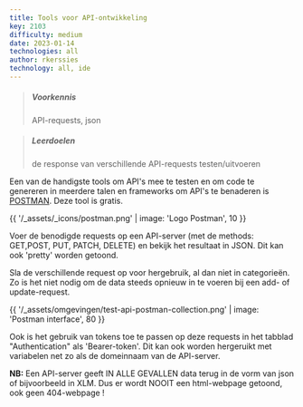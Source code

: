 ```yaml
---
title: Tools voor API-ontwikkeling
key: 2103
difficulty: medium
date: 2023-01-14
technologies: all
author: rkerssies
technology: all, ide
---
```




> ##### Voorkennis
> API-requests, json

> ##### Leerdoelen
> de response van verschillende API-requests testen/uitvoeren

Een van de handigste tools om API's mee te testen en om code te genereren in meerdere talen en 
frameworks om API's te benaderen is [POSTMAN](https://www.postman.com/). Deze tool is gratis.

{{ '/_assets/_icons/postman.png'  | image: 'Logo Postman', 10 }}

Voer de benodigde requests op een API-server (met de methods: GET,POST, PUT, PATCH, DELETE) en
bekijk het resultaat in JSON. Dit kan ook 'pretty' worden getoond.


Sla de verschillende request op voor hergebruik, al dan niet in categorieën. 
Zo is het niet nodig om de data steeds opnieuw in te voeren bij een add- of update-request.    

{{ '/_assets/omgevingen/test-api-postman-collection.png'  | image: 'Postman interface', 80 }}

Ook is het gebruik van tokens toe te passen op deze requests in het tabblad "Authentication" als 'Bearer-token'.
Dit kan ook worden hergeruikt met variabelen net zo als de domeinnaam van de API-server.

<b>NB:</b> Een API-server geeft IN ALLE GEVALLEN data terug in de vorm van json of bijvoorbeeld in XLM.
Dus er wordt NOOIT een html-webpage getoond, ook geen 404-webpage !



